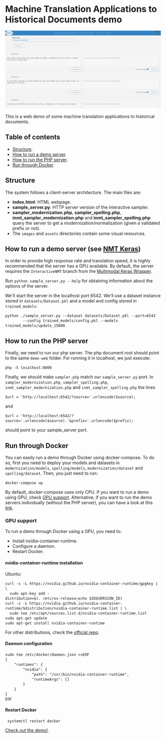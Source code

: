 # Machine Translation Applications to Historical Documents demo

![](Screenshot.png)

This is a web demo of some machine translation applications to historical documents.

## Table of contents
* [Structure](#structure).
* [How to run a demo server](#how-to-run-a-demo-server-see-nmt-keras).
* [How to run the PHP server](#how-to-run-the-php-server).
* [Run through Docker](#run-through-docker).

## Structure

The system follows a client-server architecture. The main files are:

- **index.html**: HTML webpage.
- **sample_server.py**: HTTP server version of the interactive sampler.
- **sampler_modernization.php**, **sampler_spelling.php**, **inmt_sampler_modernization.php** and **inmt_sampler_spelling.php** query the server to get a modernization/normalization (given a validated prefix or not).
- The `images` and `assets` directories contain some visual resources.

## How to run a demo server (see [NMT Keras](https://github.com/midobal/nmt-keras/tree/hd_demo/demo-web))

In order to provide high response rate and translation speed, it is highly recommended that the server has a GPU available.
By default, the server requires the `InteractiveNMT` branch from the [Multimodal Keras Wrapper](https://github.com/lvapeab/staged_keras_wrapper/tree/Interactive_NMT).

Run ``python sample_server.py --help`` for obtaining information about the options of the server.

We'll start the server in the localhost port 6542. We'll use a dataset instance stored in `datasets/Dataset.pkl` and a
model and config stored in `trained_models`:
```
python ./sample_server.py --dataset datasets/Dataset.pkl --port=6542  
        --config trained_models/config.pkl --models trained_models/update_15000
```

## How to run the PHP server

Finally, we need to run our php server. The php document root should point to the same `demo-web` folder. For running it in localhost, we just execute:
```
php -S localhost:8000
```

Finally, we should make `sampler.php` match our `sample_server.py` port. In `sampler_modernization.php`, `sampler_spelling.php`, `inmt_sampler_modernization.php` and `inmt_sampler_spelling.php`
the lines
```
$url = 'http://localhost:6542/?source='.urlencode($source);
```
and
```
$url = 'http://localhost:6542/?source='.urlencode($source).'&prefix='.urlencode($prefix);
```
should point to your sample_server port.

## Run through Docker
You can easily run a demo through Docker using docker-compose. To do so, first you need to deploy your models and datasets in `modernization/models`, `spelling/models`, `modernization/dataset` and `spelling/dataset`. Then, you just need to run:

```
docker-compose up
```

By default, docker-compose uses only CPU. If you want to run a demo using GPU, check [GPU support](#gpu-support). Alternative, if you want to run the demo servers individually (without the PHP server), you can have a look at this [link](https://github.com/midobal/dockerfiles/tree/master/mthd).

### GPU support
To run a demo through Docker using a GPU, you need to:

* Install nvidia-container-runtime.
* Configure a daemon.
* Restart Docker.

#### nvidia-container-runtime installation
Ubuntu:
```
curl -s -L https://nvidia.github.io/nvidia-container-runtime/gpgkey | \
  sudo apt-key add -
distribution=$(. /etc/os-release;echo $ID$VERSION_ID)
curl -s -L https://nvidia.github.io/nvidia-container-runtime/$distribution/nvidia-container-runtime.list | \
  sudo tee /etc/apt/sources.list.d/nvidia-container-runtime.list
sudo apt-get update
sudo apt-get install nvidia-container-runtime
```
For other distributions, check the [official repo](https://github.com/NVIDIA/nvidia-container-runtime#installation).

#### Daemon configuration
```
sudo tee /etc/docker/daemon.json <<EOF
{
    "runtimes": {
        "nvidia": {
            "path": "/usr/bin/nvidia-container-runtime",
            "runtimeArgs": []
        }
    }
}
EOF
```

#### Restart Docker
```
 systemctl restart docker
```


[Check out the demo!](http://casmacat.prhlt.upv.es/mthd/).
